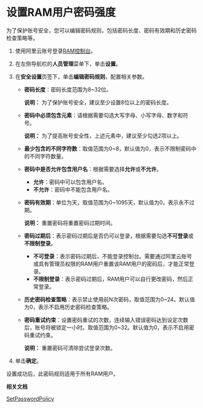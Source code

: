 # 设置RAM用户密码强度

为了保护账号安全，您可以编辑密码规则，包括密码长度、密码有效期和历史密码检查策略等。

1.  使用阿里云账号登录[RAM控制台](https://ram.console.aliyun.com/)。

2.  在左侧导航栏的**人员管理**菜单下，单击**设置**。

3.  在**安全设置**页签下，单击**编辑密码规则**，配置相关参数。

    -   **密码长度**：密码长度范围为8~32位。

        **说明：** 为了保护账号安全，建议至少设置8位以上的密码长度。

    -   **密码中必须包含元素**：请根据需要勾选大写字母、小写字母、数字和符号。

        **说明：** 为了提高账号安全性，上述元素中，建议至少勾选2项以上。

    -   **最少包含的不同字符数**：取值范围为0~8，默认值为0，表示不限制密码中的不同字符数量。
    -   **密码中是否允许包含用户名**：根据需要选择**允许**或**不允许**。
        -   **允许**：密码中可以包含用户名。
        -   **不允许**：密码中不能包含用户名。
    -   **密码有效期**：单位为天，取值范围为0~1095天，默认值为0，表示永不过期。

        **说明：** 重置密码将重置密码过期时间。

    -   **密码过期后**：表示密码过期后是否仍可以登录，根据需要勾选**不可登录**或**不限制登录**。
        -   **不可登录**：表示密码过期后，不能登录控制台。需要通过阿里云账号或具有管理员权限的RAM用户重置该RAM用户的密码后，才能正常登录。
        -   **不限制登录**：表示密码过期后，RAM用户可以自行更改密码，然后正常登录。
    -   **历史密码检查策略**：表示禁止使用前N次密码，取值范围为0~24。默认值为0，表示不启用历史密码检查策略。
    -   **密码重试约束**：设置密码重试的次数，连续输入错误密码达到设定次数后，账号将被锁定一小时。取值范围为0~32。默认值为0，表示不启用密码重试约束。

        **说明：** 重置密码可清除尝试登录次数。

4.  单击**确定**。


设置成功后，此密码规则适用于所有RAM用户。

**相关文档**  


[SetPasswordPolicy](/intl.zh-CN/API参考/API参考（RAM）/安全设置接口/SetPasswordPolicy.md)

